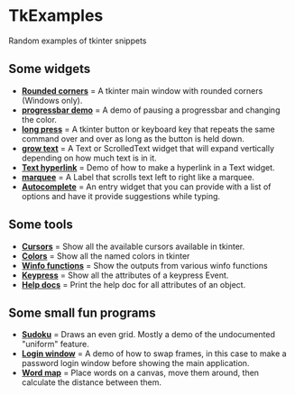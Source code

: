 # TkExamples
Random examples of tkinter snippets

## Some widgets
* [**Rounded corners**](widgets/tk_rounded_corners) = A tkinter main window with rounded corners (Windows only).
* [**progressbar demo**](widgets/progressbar_pause) = A demo of pausing a progressbar and changing the color.
* [**long press**](widgets/longpress) = A tkinter button or keyboard key that repeats the same command over and over as long as the button is held down.
* [**grow text**](widgets/text_autogrow) = A Text or ScrolledText widget that will expand vertically depending on how much text is in it.
* [**Text hyperlink**](widgets/text_hyperlink) = Demo of how to make a hyperlink in a Text widget.
* [**marquee**](widgets/marquee) = A Label that scrolls text left to right like a marquee.
* [**Autocomplete**](widgets/entry_autocomplete/) = An entry widget that you can provide with a list of options and have it provide suggestions while typing.

## Some tools
* [**Cursors**](tools/tk_cursors) = Show all the available cursors available in tkinter.
* [**Colors**](tools/tk_named_colors) = Show all the named colors in tkinter
* [**Winfo functions**](tools/tk_winfo_display/) = Show the outputs from various winfo functions
* [**Keypress**](tools/tk_keypress_explorer/) = Show all the attributes of a keypress Event.
* [**Help docs**](tools/list_attributes/) = Print the help doc for all attributes of an object.

## Some small fun programs
* [**Sudoku**](demoprograms/sudoku_gui) = Draws an even grid. Mostly a demo of the undocumented "uniform" feature.
* [**Login window**](demoprograms/loginwindow) = A demo of how to swap frames, in this case to make a password login window before showing the main application.
* [**Word map**](demoprograms/word_map) = Place words on a canvas, move them around, then calculate the distance between them.